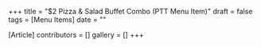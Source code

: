 +++
title = "$2 Pizza & Salad Buffet Combo (PTT Menu Item)"
draft = false
tags = [Menu Items]
date = ""

[Article]
contributors = []
gallery = []
+++